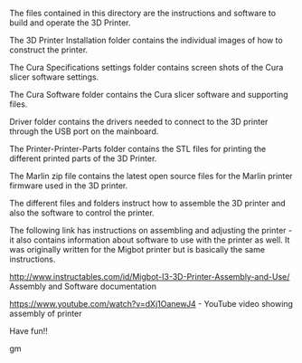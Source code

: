 
The files contained in this directory are the instructions and software to build and operate the 3D Printer.

The 3D Printer Installation folder contains the individual images of how to construct the printer.

The Cura Specifications settings folder contains screen shots of the Cura slicer software settings.

The Cura Software folder contains the Cura slicer software and supporting files.

Driver folder contains the drivers needed to connect to the 3D printer through the USB port on the mainboard.

The Printer-Printer-Parts folder contains the STL files for printing the different printed parts of the 3D Printer.

The Marlin zip file contains the latest open source files for the Marlin printer firmware used in the 3D printer.

The different files and folders instruct how to assemble the 3D printer and also the software to control the printer.

The following link has instructions on assembling and adjusting the printer - it also contains information about software to use with the printer as well.  It was originally written for the Migbot printer but is basically the same instructions.

http://www.instructables.com/id/Migbot-I3-3D-Printer-Assembly-and-Use/		Assembly and Software documentation

https://www.youtube.com/watch?v=dXj1OanewJ4 - YouTube video showing assembly of printer

Have fun!!

gm
